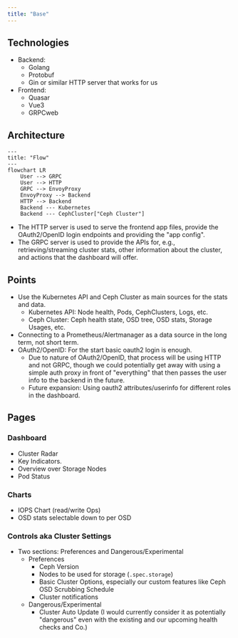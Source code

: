 ```yaml
---
title: "Base"
---
```


## Technologies

* Backend:
    * Golang
    * Protobuf
    * Gin or similar HTTP server that works for us
* Frontend:
    * Quasar
    * Vue3
    * GRPCweb

## Architecture

```mermaid
---
title: "Flow"
---
flowchart LR
    User --> GRPC
    User --> HTTP
    GRPC --> EnvoyProxy
    EnvoyProxy --> Backend
    HTTP --> Backend
    Backend --- Kubernetes
    Backend --- CephCluster["Ceph Cluster"]
```

* The HTTP server is used to serve the frontend app files, provide the OAuth2/OpenID login endpoints and providing the "app config".
* The GRPC server is used to provide the APIs for, e.g., retrieving/streaming cluster stats, other information about the cluster, and actions that the dashboard will offer.

## Points

* Use the Kubernetes API and Ceph Cluster as main sources for the stats and data.
    * Kubernetes API: Node health, Pods, CephClusters, Logs, etc.
    * Ceph Cluster: Ceph health state, OSD tree, OSD stats, Storage Usages, etc.
* Connecting to a Prometheus/Alertmanager as a data source in the long term, not short term.
* OAuth2/OpenID: For the start basic oauth2 login is enough.
    * Due to nature of OAuth2/OpenID, that process will be using HTTP and not GRPC, though we could potentially get away with using a simple auth proxy in front of "everything" that then passes the user info to the backend in the future.
    * Future expansion: Using oauth2 attributes/userinfo for different roles in the dashboard.

## Pages

### Dashboard

* Cluster Radar
* Key Indicators.
* Overview over Storage Nodes
* Pod Status

### Charts

* IOPS Chart (read/write Ops)
* OSD stats selectable down to per OSD

### Controls aka Cluster Settings

* Two sections: Preferences and Dangerous/Experimental
    * Preferences
        * Ceph Version
        * Nodes to be used for storage (`.spec.storage`)
        * Basic Cluster Options, especially our custom features like Ceph OSD Scrubbing Schedule
        * Cluster notifications
    * Dangerous/Experimental
        * Cluster Auto Update (I would currently consider it as potentially "dangerous" even with the existing and our upcoming health checks and Co.)
